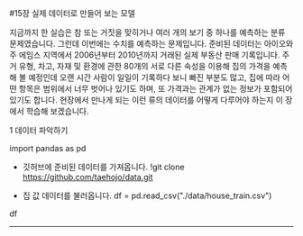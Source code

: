  #15장 실제 데이터로 만들어 보는 모델

지금까지 한 실습은 참 또는 거짓을 맞히거나 여러 개의 보기 중 하나를 예측하는 분류 문제였습니다.
그런데 이번에는 수치를 예측하는 문제입니다. 준비된 데이터는 아이오와주 에임스 지역에서 2006년부터 2010년까지 거래된 실제 부동산 판매 기록입니다. 주거 유형, 차고, 자재 및 환경에 관한 80개의 서로 다른 속성을 이용해 집의 가격을 예측해 볼 예정인데 오랜 시간 사람이 일일이 기록하다 보니 빠진 부분도 많고, 집에 따라 어떤 항목은 범위에서 너무 벗어나 있기도 하며, 또 가격과는 관계가 없는 정보가 포함되어 있기도 합니다. 
현장에서 만나게 되는 이런 류의 데이터를 어떻게 다루어야 하는지 이 장에서 학습해 보겠습니다.

1  데이터 파악하기

import pandas as pd

- 깃허브에 준비된 데이터를 가져옵니다.
!git clone https://github.com/taehojo/data.git

- 집 값 데이터를 불러옵니다.
df = pd.read_csv("./data/house_train.csv")

df

---

